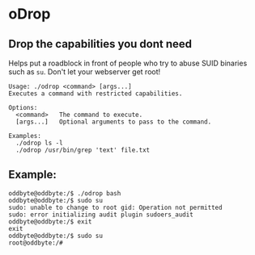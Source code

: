 # oDrop
## Drop the capabilities you dont need

Helps put a roadblock in front of people who try to abuse SUID binaries such as `su`. Don't let your webserver get root!

```
Usage: ./odrop <command> [args...]
Executes a command with restricted capabilities.

Options:
  <command>   The command to execute.
  [args...]   Optional arguments to pass to the command.

Examples:
  ./odrop ls -l
  ./odrop /usr/bin/grep 'text' file.txt
```

## Example:
```
oddbyte@oddbyte:/$ ./odrop bash
oddbyte@oddbyte:/$ sudo su
sudo: unable to change to root gid: Operation not permitted
sudo: error initializing audit plugin sudoers_audit
oddbyte@oddbyte:/$ exit
exit
oddbyte@oddbyte:/$ sudo su
root@oddbyte:/#
```
